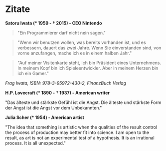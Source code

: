 # Zitate 

**Satoru Iwata (\* 1959 - † 2015) - CEO Nintendo**

> "Ein Programmierer darf nicht nein sagen."

> "Wenn wir benutzen wollen, was bereits vorhanden ist, und es verbessern, dauert das zwei Jahre. Wenn Sie einverstanden sind, von vorne anzufangen, mache ich es in einem halben Jahr."

> "Auf meiner Visitenkarte steht, ich bin Präsident eines Unternehmens. In meinem Kopf bin ich Spieleentwickler. Aber in meinem Herzen bin ich ein Gamer."

*Frag Iwata, ISBN: 978-3-95972-430-2, FinanzBuch Verlag*

**H.P. Lovecraft (\* 1890 - † 1937) - American writer**

"Das älteste und stärkste Gefühl ist die Angst. Die älteste und stärkste Form der Angst ist die Angst vor dem Unbekannten."

**Julia Scher (\* 1954) - American artist**

"The idea that something is artistic when the qualities of the result control the process of production may better fit into science. I am open to the result, as art is not an experimental test of a hypothesis. It is an irrational process. It is all unexpected."
